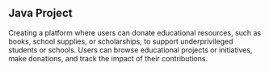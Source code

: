 ## Java Project

Creating a platform where users can donate educational resources, such as books, school supplies, or scholarships, to support underprivileged students or schools. Users can browse educational projects or initiatives, make donations, and track the impact of their contributions.

